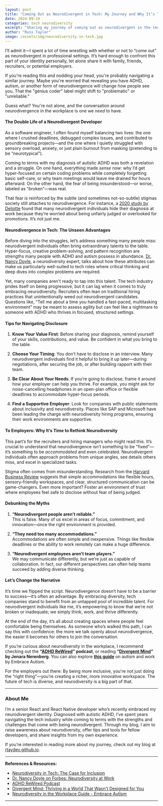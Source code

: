 ```yaml
---
layout: post
title: "Coming Out as Neurodivergent in Tech: My Journey and Why It’s Time to Change the Narrative"
date: 2024-09-19
categories: tech neurodiversity
excerpt: "Sharing my journey of coming out as neurodivergent in the tech industry and why it's crucial to change the narrative around neurodiversity in the workplace."
author: "Russ Taylor"
image: /assets/img/neurodiversity-in-tech.jpg
---
```


I’ll admit it—I spent a lot of time wrestling with whether or not to “come out” as neurodivergent in professional settings. It’s hard enough to confront this part of your identity personally, let alone share it with family, friends, recruiters, or potential employers.

If you're reading this and nodding your head, you're probably navigating a similar journey. Maybe you're worried that revealing you have ADHD, autism, or another form of neurodivergence will change how people see you. That the "genius coder" label might shift to "problematic" or "unreliable."

Guess what? You're not alone, and the conversation around neurodivergence in the workplace is one we *need* to have.

#### The Double Life of a Neurodivergent Developer

As a software engineer, I often found myself balancing two lives: the one where I crushed deadlines, debugged complex issues, and contributed to groundbreaking projects—and the one where I quietly struggled with sensory overload, anxiety, or just plain burnout from masking (pretending to be “neurotypical”).

Coming to terms with my diagnosis of autistic ADHD was both a revelation and a struggle. On one hand, everything made *sense* now: why I’d get hyper-focused on certain coding problems while completely forgetting basic self-care, or why team meetings would leave me drained for hours afterward. On the other hand, the fear of being misunderstood—or worse, labeled as "broken"—was real.

That fear is reinforced by the subtle (and sometimes not-so-subtle) stigmas society still attaches to neurodivergence. For instance, a [2020 study by Deloitte](https://www2.deloitte.com/uk/en/pages/about-deloitte-uk/articles/neurodiversity-at-work.html) found that many neurodivergent individuals hide their diagnosis at work because they’re worried about being unfairly judged or overlooked for promotions. It’s not just me.

#### Neurodivergence in Tech: The Unseen Advantages

Before diving into the struggles, let’s address something many people miss: neurodivergent individuals often bring extraordinary talents to the table. Hyper-focus, creative problem-solving, and pattern recognition are strengths many people with ADHD and autism possess in abundance. [Dr. Nancy Doyle](https://www.forbes.com/sites/drnancydoyle/2021/08/18/neurodiversity-at-work-is-evolving-fast-what-does-this-mean-for-inclusion/?sh=42b847e62957), a neurodiversity expert, talks about how these attributes can make us particularly well-suited to tech roles where critical thinking and deep dives into complex problems are required.

Yet, many companies aren't ready to tap into this talent. The tech industry prides itself on being progressive, but it can lag when it comes to truly embracing neurodiversity. Recruiters often lean on traditional hiring practices that unintentionally weed out neurodivergent candidates. Questions like, "Tell me about a time you handled a fast-paced, multitasking environment" may be meant to assess agility but can feel like a nightmare to someone with ADHD who thrives in focused, structured settings.

#### Tips for Navigating Disclosure

1. **Know Your Value First**: Before sharing your diagnosis, remind yourself of your skills, contributions, and value. Be confident in what you bring to the table.

2. **Choose Your Timing**: You don’t have to disclose in an interview. Many neurodivergent individuals find it helpful to bring it up later—during negotiations, after securing the job, or after building rapport with their team.

3. **Be Clear About Your Needs**: If you’re going to disclose, frame it around how your employer can help you thrive. For example, you might ask for noise-cancelling headphones in an open-plan office or flexible deadlines to accommodate hyper-focus periods.

4. **Find a Supportive Employer**: Look for companies with public statements about inclusivity and neurodiversity. Places like SAP and Microsoft have been leading the charge with neurodiversity hiring programs, ensuring their work environments are supportive.

#### To Employers: Why It’s Time to Rethink Neurodiversity

This part’s for the recruiters and hiring managers who might read this. It’s crucial to understand that neurodivergence isn’t something to be "fixed"—it’s something to be *accommodated* and even celebrated. Neurodivergent individuals often approach problems from unique angles, see details others miss, and excel in specialized tasks.

Stigma often comes from misunderstanding. Research from the [Harvard Business Review](https://hbr.org/2022/04/how-companies-can-support-neurodiverse-employees) suggests that simple accommodations like flexible hours, sensory-friendly workspaces, and clear, structured communication can be game-changers. Even more important? Foster an environment of trust where employees feel safe to disclose without fear of being judged.

#### Debunking the Myths

1. **“Neurodivergent people aren’t reliable.”**  
   This is false. Many of us excel in areas of focus, commitment, and innovation—once the right environment is provided.

2. **“They need too many accommodations.”**  
   Accommodations are often simple and inexpensive. Things like flexible deadlines or the ability to work remotely can make a huge difference.

3. **“Neurodivergent employees aren’t team players.”**  
   We may communicate differently, but we’re just as capable of collaboration. In fact, our different perspectives can often help teams succeed by adding diverse thinking.

#### Let’s Change the Narrative

It’s time we flipped the script. Neurodivergence doesn’t have to be a barrier to success—it’s often an advantage. By embracing diversity, tech companies stand to benefit from an untapped pool of incredible talent. For neurodivergent individuals like me, it’s empowering to know that we’re not broken or inadequate; we simply think, work, and thrive differently.

At the end of the day, it’s all about creating spaces where people feel comfortable being themselves. As someone who’s walked this path, I can say this with confidence: the more we talk openly about neurodivergence, the easier it becomes for others to join the conversation.

If you’re curious about neurodiversity in the workplace, I recommend checking out the **“[ADHD ReWired](https://www.adhdrewired.com/)” podcast**, or reading **“[Divergent Mind](https://www.goodreads.com/book/show/50358235-divergent-mind)” by Jenara Nerenberg**. You can also explore **[this guide](https://embrace-autism.com/neurodiversity-in-the-workplace/)** on autism and work by Embrace Autism.

For the employers out there: By being more inclusive, you're not just doing the “right thing”—you’re creating a richer, more innovative workspace. The future of tech is diverse, and neurodiversity is a big part of that.

---

### About Me

I’m a senior React and React Native developer who’s recently embraced my neurodivergent identity. Diagnosed with autistic ADHD, I’ve spent years navigating the tech industry while coming to terms with the strengths and challenges that come with being neurodivergent. Through my blog, I aim to raise awareness about neurodiversity, offer tips and tools for fellow developers, and share insights from my own experience.

If you’re interested in reading more about my journey, check out my blog at [rtaydev.github.io](https://rtaydev.github.io).

---

**References & Resources:**

- [Neurodiversity in Tech: The Case for Inclusion](https://www2.deloitte.com/uk/en/pages/about-deloitte-uk/articles/neurodiversity-at-work.html)
- [Dr. Nancy Doyle on Forbes: Neurodiversity at Work](https://www.forbes.com/sites/drnancydoyle/2021/08/18/neurodiversity-at-work-is-evolving-fast-what-does-this-mean-for-inclusion/?sh=42b847e62957)
- [ADHD ReWired Podcast](https://www.adhdrewired.com/)
- [Divergent Mind: Thriving in a World That Wasn't Designed for You](https://www.goodreads.com/book/show/50358235-divergent-mind)
- [Neurodiversity in the Workplace Guide - Embrace Autism](https://embrace-autism.com/neurodiversity-in-the-workplace/)

---
